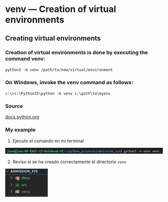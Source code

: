 # venv — Creation of virtual environments

## Creating virtual environments
### Creation of virtual environments is done by executing the command venv:
`python3 -m venv /path/to/new/virtual/environment`

### On Windows, invoke the venv command as follows:
`c:\>c:\Python35\python -m venv c:\path\to\myenv`

### Source
[docs.python.org](https://docs.python.org/3/library/venv.html)

### My example

1. Ejecuto el comando en mi terminal

![](./imgs/1.running_venv_command.png)

2. Reviso si se ha creado correctamente el directorio `venv`

![](./imgs/2.venv_directory_created.png)
